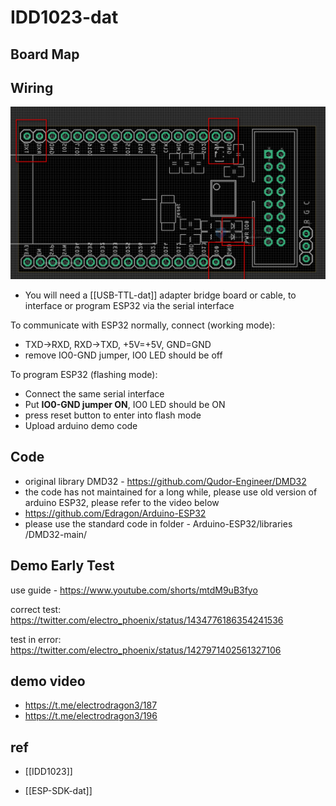 
# IDD1023-dat 

## Board Map 



## Wiring

![](2023-11-29-15-48-23.png)


* You will need a [[USB-TTL-dat]] adapter bridge board or cable, to interface or program ESP32 via the serial interface

To communicate with ESP32 normally, connect (working mode):
* TXD->RXD, RXD->TXD, +5V=+5V, GND=GND
* remove IO0-GND jumper, IO0 LED should be off

To program ESP32 (flashing mode):
* Connect the same serial interface
* Put **IO0-GND jumper ON**, IO0 LED should be ON
* press reset button to enter into flash mode
* Upload arduino demo code

## Code 

- original library DMD32 - https://github.com/Qudor-Engineer/DMD32
- the code has not maintained for a long while, please use old version of arduino ESP32, please refer to the video below
- https://github.com/Edragon/Arduino-ESP32
- please use the standard code in folder - Arduino-ESP32/libraries
/DMD32-main/


## Demo Early Test 

use guide - https://www.youtube.com/shorts/mtdM9uB3fyo

correct test: https://twitter.com/electro_phoenix/status/1434776186354241536

test in error: https://twitter.com/electro_phoenix/status/1427971402561327106

## demo video 

- https://t.me/electrodragon3/187
- https://t.me/electrodragon3/196


## ref 


- [[IDD1023]]

- [[ESP-SDK-dat]]